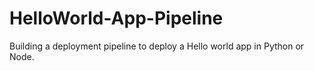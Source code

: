 # HelloWorld-App-Pipeline
Building a deployment pipeline to deploy a Hello world app in Python or Node.
